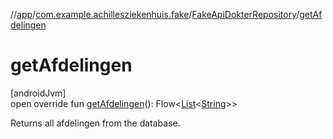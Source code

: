 //[app](../../../index.md)/[com.example.achillesziekenhuis.fake](../index.md)/[FakeApiDokterRepository](index.md)/[getAfdelingen](get-afdelingen.md)

# getAfdelingen

[androidJvm]\
open override fun [getAfdelingen](get-afdelingen.md)(): Flow&lt;[List](https://kotlinlang.org/api/latest/jvm/stdlib/kotlin.collections/-list/index.html)&lt;[String](https://kotlinlang.org/api/latest/jvm/stdlib/kotlin/-string/index.html)&gt;&gt;

Returns all afdelingen from the database.

